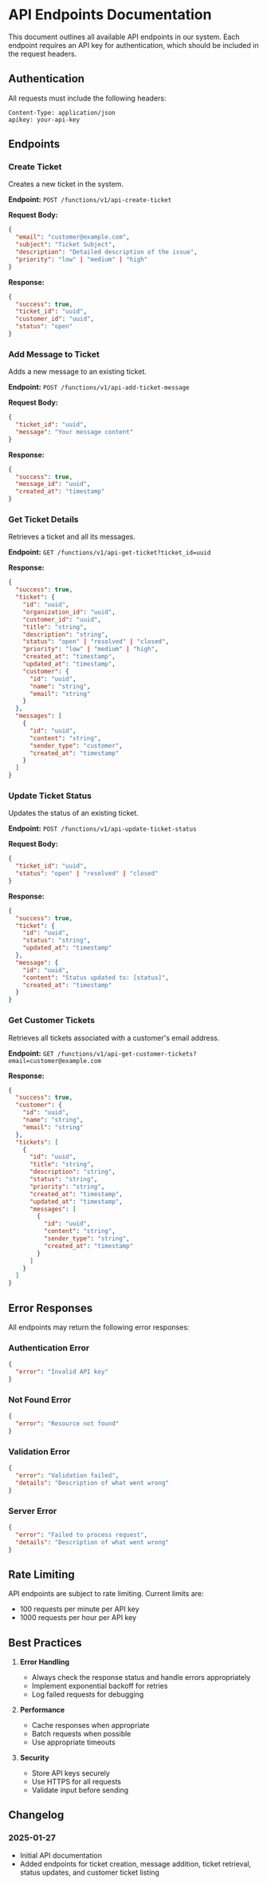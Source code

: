 # API Endpoints Documentation

This document outlines all available API endpoints in our system. Each endpoint requires an API key for authentication, which should be included in the request headers.

## Authentication

All requests must include the following headers:
```
Content-Type: application/json
apikey: your-api-key
```

## Endpoints

### Create Ticket
Creates a new ticket in the system.

**Endpoint:** `POST /functions/v1/api-create-ticket`

**Request Body:**
```json
{
  "email": "customer@example.com",
  "subject": "Ticket Subject",
  "description": "Detailed description of the issue",
  "priority": "low" | "medium" | "high"
}
```

**Response:**
```json
{
  "success": true,
  "ticket_id": "uuid",
  "customer_id": "uuid",
  "status": "open"
}
```

### Add Message to Ticket
Adds a new message to an existing ticket.

**Endpoint:** `POST /functions/v1/api-add-ticket-message`

**Request Body:**
```json
{
  "ticket_id": "uuid",
  "message": "Your message content"
}
```

**Response:**
```json
{
  "success": true,
  "message_id": "uuid",
  "created_at": "timestamp"
}
```

### Get Ticket Details
Retrieves a ticket and all its messages.

**Endpoint:** `GET /functions/v1/api-get-ticket?ticket_id=uuid`

**Response:**
```json
{
  "success": true,
  "ticket": {
    "id": "uuid",
    "organization_id": "uuid",
    "customer_id": "uuid",
    "title": "string",
    "description": "string",
    "status": "open" | "resolved" | "closed",
    "priority": "low" | "medium" | "high",
    "created_at": "timestamp",
    "updated_at": "timestamp",
    "customer": {
      "id": "uuid",
      "name": "string",
      "email": "string"
    }
  },
  "messages": [
    {
      "id": "uuid",
      "content": "string",
      "sender_type": "customer",
      "created_at": "timestamp"
    }
  ]
}
```

### Update Ticket Status
Updates the status of an existing ticket.

**Endpoint:** `POST /functions/v1/api-update-ticket-status`

**Request Body:**
```json
{
  "ticket_id": "uuid",
  "status": "open" | "resolved" | "closed"
}
```

**Response:**
```json
{
  "success": true,
  "ticket": {
    "id": "uuid",
    "status": "string",
    "updated_at": "timestamp"
  },
  "message": {
    "id": "uuid",
    "content": "Status updated to: [status]",
    "created_at": "timestamp"
  }
}
```

### Get Customer Tickets
Retrieves all tickets associated with a customer's email address.

**Endpoint:** `GET /functions/v1/api-get-customer-tickets?email=customer@example.com`

**Response:**
```json
{
  "success": true,
  "customer": {
    "id": "uuid",
    "name": "string",
    "email": "string"
  },
  "tickets": [
    {
      "id": "uuid",
      "title": "string",
      "description": "string",
      "status": "string",
      "priority": "string",
      "created_at": "timestamp",
      "updated_at": "timestamp",
      "messages": [
        {
          "id": "uuid",
          "content": "string",
          "sender_type": "string",
          "created_at": "timestamp"
        }
      ]
    }
  ]
}
```

## Error Responses

All endpoints may return the following error responses:

### Authentication Error
```json
{
  "error": "Invalid API key"
}
```

### Not Found Error
```json
{
  "error": "Resource not found"
}
```

### Validation Error
```json
{
  "error": "Validation failed",
  "details": "Description of what went wrong"
}
```

### Server Error
```json
{
  "error": "Failed to process request",
  "details": "Description of what went wrong"
}
```

## Rate Limiting

API endpoints are subject to rate limiting. Current limits are:
- 100 requests per minute per API key
- 1000 requests per hour per API key

## Best Practices

1. **Error Handling**
   - Always check the response status and handle errors appropriately
   - Implement exponential backoff for retries
   - Log failed requests for debugging

2. **Performance**
   - Cache responses when appropriate
   - Batch requests when possible
   - Use appropriate timeouts

3. **Security**
   - Store API keys securely
   - Use HTTPS for all requests
   - Validate input before sending

## Changelog

### 2025-01-27
- Initial API documentation
- Added endpoints for ticket creation, message addition, ticket retrieval, status updates, and customer ticket listing 